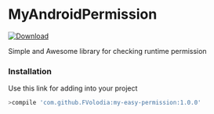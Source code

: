 # MyAndroidPermission
 [ ![Download](https://api.bintray.com/packages/fvolodia/maven/my-easy-permission/images/download.svg) ](https://bintray.com/fvolodia/maven/my-easy-permission/_latestVersion)


Simple and Awesome library for checking runtime permission 

### Installation
Use this link for adding into your project

```sh
>compile 'com.github.FVolodia:my-easy-permission:1.0.0'
```

